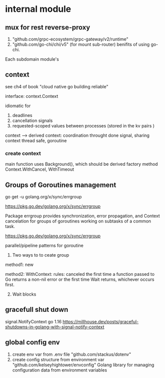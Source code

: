 # internal module

## mux for rest reverse-proxy
1. "github.com/grpc-ecosystem/grpc-gateway/v2/runtime"
2. "github.com/go-chi/chi/v5" (for mount sub-router)
benifits of using go-chi. 

Each subdomain module's 


## context 
see ch4 of book "cloud native go building reliable"

interface: context.Context

idiomatic for
1. deadlines
2. cancellation signals
3. requested-scoped values between processes (stored in the kv pairs )

context --> derived context: coordination throught done signal, sharing context
thread safe, goroutine

### create context
main function uses Background(), which should be derived
factory method
Context.WithCancel, WithTimeout


## Groups of Goroutines management
go get -u golang.org/x/sync/errgroup

https://pkg.go.dev/golang.org/x/sync/errgroup

Package errgroup provides synchronization, error propagation, and Context cancelation for groups of goroutines working on subtasks of a common task.

https://pkg.go.dev/golang.org/x/sync/errgroup

parallel/pipeline patterns for goroutine

1. Two ways to to ceate group

method1: new

method2: WithContext:
rules: canceled the first time a function passed to Go returns a non-nil error or the first time Wait returns, whichever occurs first.

2. Wait blocks


## gracefull shut down
signal.NotifyContext
go 1.16
https://millhouse.dev/posts/graceful-shutdowns-in-golang-with-signal-notify-context


## global config env
1. create env var from .env file
"github.com/stackus/dotenv"
2. create config structure from environment var
"github.com/kelseyhightower/envconfig"
Golang library for managing configuration data from environment variables


## 